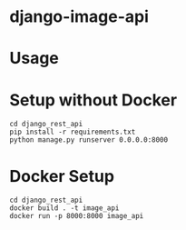 # django-image-api

# Usage


# Setup without Docker
```
cd django_rest_api
pip install -r requirements.txt 
python manage.py runserver 0.0.0.0:8000
```

# Docker Setup
```
cd django_rest_api
docker build . -t image_api
docker run -p 8000:8000 image_api 
```
